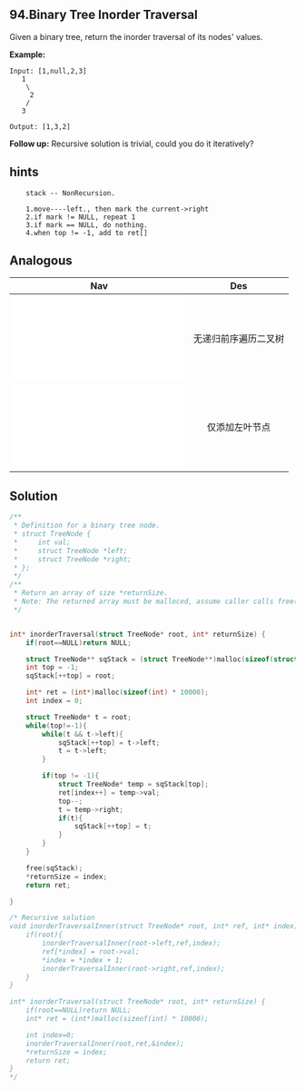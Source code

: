 ## 94.Binary Tree Inorder Traversal

Given a binary tree, return the inorder traversal of its nodes' values.

**Example:**
```
Input: [1,null,2,3]
   1
    \
     2
    /
   3

Output: [1,3,2]
```
**Follow up:** Recursive solution is trivial, could you do it iteratively?

## hints
```
    stack -- NonRecursion.

    1.move----left., then mark the current->right
    2.if mark != NULL, repeat 1
    3.if mark == NULL, do nothing.
    4.when top != -1, add to ret[]
```

## Analogous
|                       Nav                 |                   Des            |
| :----------------------------------------:|:--------------------------------:|
| ![preorderTraversal](preorderTraversal.md)|无递归前序遍历二叉树              |
| ![sumOfLeftLeaves](../../easy/404/sumOfLeftLeaves.md)|仅添加左叶节点         |

## Solution
``` c
/**
 * Definition for a binary tree node.
 * struct TreeNode {
 *     int val;
 *     struct TreeNode *left;
 *     struct TreeNode *right;
 * };
 */
/**
 * Return an array of size *returnSize.
 * Note: The returned array must be malloced, assume caller calls free().
 */


int* inorderTraversal(struct TreeNode* root, int* returnSize) {
    if(root==NULL)return NULL;

    struct TreeNode** sqStack = (struct TreeNode**)malloc(sizeof(struct TreeNode*) * 1000);
    int top = -1;
    sqStack[++top] = root;

    int* ret = (int*)malloc(sizeof(int) * 10000);
    int index = 0;

    struct TreeNode* t = root;
    while(top!=-1){
        while(t && t->left){
            sqStack[++top] = t->left;
            t = t->left;
        }

        if(top != -1){
            struct TreeNode* temp = sqStack[top];
            ret[index++] = temp->val;
            top--;
            t = temp->right;
            if(t){
                sqStack[++top] = t;
            }
        }
    }

    free(sqStack);
    *returnSize = index;
    return ret;

}

/* Recursive solution
void inorderTraversalInner(struct TreeNode* root, int* ref, int* index){
    if(root){
        inorderTraversalInner(root->left,ref,index);
        ref[*index] = root->val;
        *index = *index + 1;
        inorderTraversalInner(root->right,ref,index);
    }
}

int* inorderTraversal(struct TreeNode* root, int* returnSize) {
    if(root==NULL)return NULL;
    int* ret = (int*)malloc(sizeof(int) * 10000);

    int index=0;
    inorderTraversalInner(root,ret,&index);
    *returnSize = index;
    return ret;
}
*/
```
